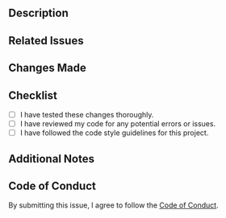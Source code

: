 ## Description

<!-- Provide a brief description of the changes being made in this pull request. -->

## Related Issues

<!-- List any related issues or pull requests that are being resolved or addressed by this pull request.

Example:
Closes #issue_number

Replace issue_number with the issue number to mark it-->

## Changes Made

<!-- Describe the changes that were made in this pull request. Be as detailed as possible. -->

## Checklist

<!-- Please check off the following items before submitting your pull request: 

Example:
- [x] I have checked this box

Simply put an "x" between the brackets like here to check it-->

- [ ] I have tested these changes thoroughly.
- [ ] I have reviewed my code for any potential errors or issues.
- [ ] I have followed the code style guidelines for this project.

## Additional Notes

<!-- Provide any additional information or notes that may be helpful in reviewing this pull request. -->

## Code of Conduct

By submitting this issue, I agree to follow the [Code of Conduct](https://github.com/RyanLua/WebEdit?tab=coc-ov-file).
